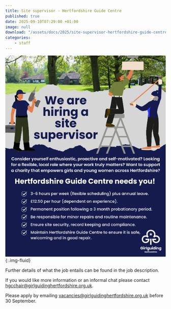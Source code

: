 ```yaml
---
title: Site supervisor - Hertfordshire Guide Centre
published: true
date: 2025-09-10T07:29:00 +01:00
image: null
download: "/assets/docs/2025/site-supervisor-hertfordshire-guide-centre-job-description.pdf"
categories: 
    - staff
---
```

![Site supervisor flyer](/assets/images/2025/09/site-supervisor-flyer.webp){:.img-fluid}

Further details of what the job entails can be found in the job description.

If you would like more information or an informal chat please contact <hgcchair@girlguidinghertfordshire.org.uk>.

Please apply by emailing <vacancies@girlguidinghertfordshire.org.uk> before 30 September.
